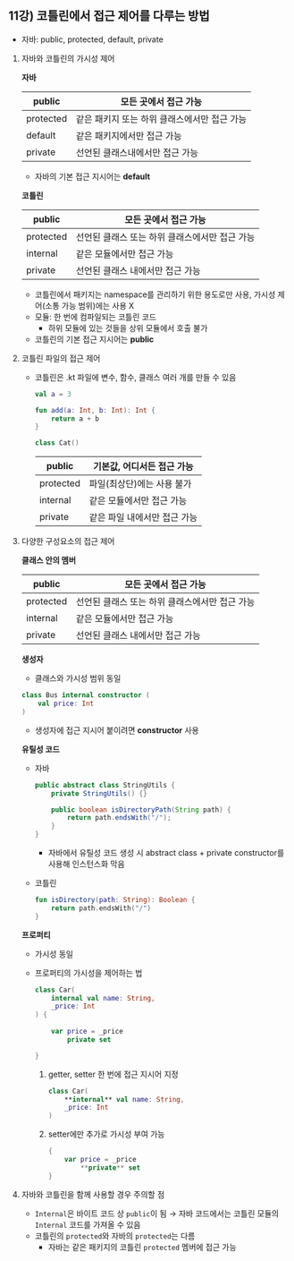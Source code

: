 ## 11강) 코틀린에서 접근 제어를 다루는 방법

- 자바: public, protected, default, private
1. 자바와 코틀린의 가시성 제어
    
    **자바**
    
    | public | 모든 곳에서 접근 가능 |
    | --- | --- |
    | protected | 같은 패키지 또는 하위 클래스에서만 접근 가능 |
    | default | 같은 패키지에서만 접근 가능 |
    | private | 선언된 클래스내에서만 접근 가능 |
    - 자바의 기본 접근 지시어는 **default**
    
    **코틀린**
    
    | public | 모든 곳에서 접근 가능 |
    | --- | --- |
    | protected | 선언된 클래스 또는 하위 클래스에서만 접근 가능 |
    | internal | 같은 모듈에서만 접근 가능 |
    | private | 선언된 클래스 내에서만 접근 가능 |
    - 코틀린에서 패키지는 namespace를 관리하기 위한 용도로만 사용, 가시성 제어(소통 가능 범위)에는 사용 X
    - 모듈: 한 번에 컴파일되는 코틀린 코드
        - 하위 모듈에 있는 것들을 상위 모듈에서 호출 불가
    - 코틀린의 기본 접근 지시어는 **public**
    
2. 코틀린 파일의 접근 제어
    - 코틀린은 .kt 파일에 변수, 함수, 클래스 여러 개를 만들 수 있음
        
        ```kotlin
        val a = 3
        
        fun add(a: Int, b: Int): Int {
        	return a + b
        }
        
        class Cat()
        ```
        
        | public | 기본값, 어디서든 접근 가능 |
        | --- | --- |
        | protected | 파일(최상단)에는 사용 불가 |
        | internal | 같은 모듈에서만 접근 가능 |
        | private | 같은 파일 내에서만 접근 가능 |
3. 다양한 구성요소의 접근 제어
    
    **클래스 안의 멤버**
    
    | public | 모든 곳에서 접근 가능 |
    | --- | --- |
    | protected | 선언된 클래스 또는 하위 클래스에서만 접근 가능 |
    | internal | 같은 모듈에서만 접근 가능 |
    | private | 선언된 클래스 내에서만 접근 가능 |
    
    **생성자**
    
    - 클래스와 가시성 범위 동일
    
    ```kotlin
    class Bus internal constructor (
    	val price: Int
    )
    ```
    
    - 생성자에 접근 지시어 붙이려면 **constructor** 사용
    
    **유틸성 코드**
    
    - 자바
        
        ```java
        public abstract class StringUtils {
        	private StringUtils() {}
        
        	public boolean isDirectoryPath(String path) {
        		return path.endsWith("/");
        	}
        }
        ```
        
        - 자바에서 유틸성 코드 생성 시 abstract class + private constructor를 사용해 인스턴스화 막음
        
    - 코틀린
        
        ```kotlin
        fun isDirectory(path: String): Boolean {
        	return path.endsWith("/")
        }
        ```
        
    
    **프로퍼티**
    
    - 가시성 동일
    - 프로퍼티의 가시성을 제어하는 법
        
        ```kotlin
        class Car(
        	internal val name: String,
        	_price: Int
        ) {
        	
        	var price = _price
        		private set
        
        }
        ```
        
        1. getter, setter 한 번에 접근 지시어 지정
            
            ```kotlin
            class Car(
            	**internal** val name: String,
            	_price: Int
            )
            ```
            
        2. setter에만 추가로 가시성 부여 가능
            
            ```kotlin
            {
            	var price = _price
            		**private** set
            }
            ```
            
    
4. 자바와 코틀린을 함께 사용할 경우 주의할 점
    - `Internal`은 바이트 코드 상 `public`이 됨 → 자바 코드에서는 코틀린 모듈의 `Internal` 코드를 가져올 수 있음
    - 코틀린의 `protected`와 자바의 `protected`는 다름
        - 자바는 같은 패키지의 코틀린 `protected` 멤버에 접근 가능
